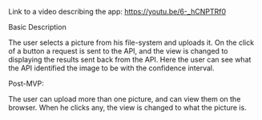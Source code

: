 
Link to a video describing the app:
https://youtu.be/6-_hCNPTRf0

Basic Description

The user selects a picture from his file-system and uploads it. On the click of a button a request is sent to
the API, and the view is changed to displaying the results sent back from the API.
Here the user can see what the API identified the image to be with the confidence interval.

Post-MVP:

The user can upload more than one picture, and can view them on the browser. When he clicks any,
the view is changed to what the picture is.
